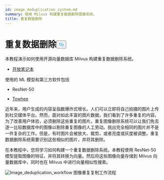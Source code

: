 ```yaml
---
id: image_deduplication_system.md
summary: 使用 Milvus 构建重复数据删除图像系统。
title: 重复数据删除
---
```

<h1 id="Image-Deduplication" class="common-anchor-header">重复数据删除<button data-href="#Image-Deduplication" class="anchor-icon" translate="no">
      <svg translate="no"
        aria-hidden="true"
        focusable="false"
        height="20"
        version="1.1"
        viewBox="0 0 16 16"
        width="16"
      >
        <path
          fill="#0092E4"
          fill-rule="evenodd"
          d="M4 9h1v1H4c-1.5 0-3-1.69-3-3.5S2.55 3 4 3h4c1.45 0 3 1.69 3 3.5 0 1.41-.91 2.72-2 3.25V8.59c.58-.45 1-1.27 1-2.09C10 5.22 8.98 4 8 4H4c-.98 0-2 1.22-2 2.5S3 9 4 9zm9-3h-1v1h1c1 0 2 1.22 2 2.5S13.98 12 13 12H9c-.98 0-2-1.22-2-2.5 0-.83.42-1.64 1-2.09V6.25c-1.09.53-2 1.84-2 3.25C6 11.31 7.55 13 9 13h4c1.45 0 3-1.69 3-3.5S14.5 6 13 6z"
        ></path>
      </svg>
    </button></h1><p>本教程演示如何使用开源向量数据库 Milvus 构建重复数据删除系统。</p>
<ul>
<li><a href="https://github.com/towhee-io/examples/blob/main/image/image_deduplication/image_deduplication.ipynb">开放笔记本</a></li>
</ul>
<p>使用的 ML 模型和第三方软件包括</p>
<ul>
<li><p>ResNet-50</p></li>
<li><p><a href="https://www.google.com/url?sa=t&amp;rct=j&amp;q=&amp;esrc=s&amp;source=web&amp;cd=&amp;cad=rja&amp;uact=8&amp;ved=2ahUKEwjm8-KEjtj7AhVPcGwGHapPB40QFnoECAgQAQ&amp;url=https%3A%2F%2Ftowhee.io%2F&amp;usg=AOvVaw37IzMMiyxGtj82K7O4fInn">Towhee</a></p></li>
</ul>
<p>近年来，用户生成的内容呈指数爆炸式增长。人们可以立即将自己拍摄的图片上传到社交媒体平台。然而，面对如此丰富的图片数据，我们看到了许多重复的内容。为了改善用户体验，必须删除这些重复的图片。重复图像删除系统可以让我们免去逐一比较数据库中的图像以剔除重复图像的人工劳动。挑出完全相同的图片并不是一件复杂的工作。但是，有时图片会被放大、裁剪，或者亮度或灰度被调整。重复数据删除系统需要识别这些相似的图片，并将其删除。</p>
<p>在本教程中，您将学习如何构建一个重复数据删除系统。本教程使用 ResNet-50 模型提取图像的特征，并将其转换为向量。然后将这些图像向量存储到 Milvus 向量数据库中，同时也在 Milvus 中进行向量相似性搜索。</p>
<p>
  
   <span class="img-wrapper"> <img translate="no" src="/docs/v2.5.x/assets/image_deduplication.png" alt="Image_deduplication_workflow" class="doc-image" id="image_deduplication_workflow" />
   </span> <span class="img-wrapper"> <span>图像重复复制工作流程</span> </span></p>
